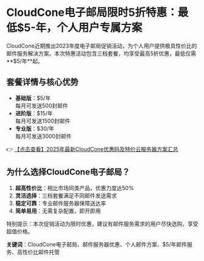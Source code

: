 # CloudCone电子邮局限时5折特惠：最低$5-年，个人用户专属方案

CloudCone近期推出2023年度电子邮局促销活动，为个人用户提供极具性价比的邮件服务解决方案。本次特惠活动包含三档套餐，均享受最高5折优惠，最低仅需**$5/年**起。

## 套餐详情与核心优势

- **基础版**：$5/年  
  每月可发送500封邮件  
- **进阶版**：$15/年  
  每月可发送1500封邮件  
- **专业版**：$30/年  
  每月可发送3000封邮件  

👉 [【点击查看】2025年最新CloudCone优惠码及特价云服务器方案汇总](https://bit.ly/Cloudcone)

## 为什么选择CloudCone电子邮局？

1. **超高性价比**：相比市场同类产品，优惠力度达50%
2. **灵活选择**：三档套餐满足不同邮件发送需求
3. **稳定可靠**：专业邮件服务器保障送达率
4. **简单易用**：无需复杂配置，即开即用

特别提示：本次促销活动为限时优惠，建议有邮件服务需求的用户尽快选购，享受超值价格。

**关键词**：CloudCone电子邮局、邮件服务器优惠、个人邮件方案、$5/年邮件服务、高性价比邮件托管